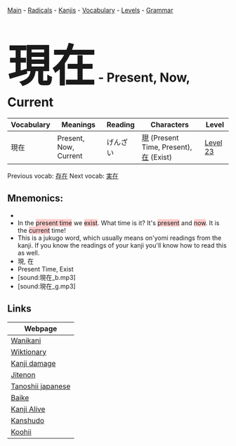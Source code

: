 <style> bigfont {font-size: 100px}</style>
[Main](../README.md) -
[Radicals](../radicals.md) -
[Kanjis](../kanjis.md) -
[Vocabulary](../vocabulary.md) -
[Levels](../levels.md) -
[Grammar](../grammar.md)
# <bigfont> 現在</bigfont> - Present, Now, Current 

| Vocabulary | Meanings | Reading | Characters | Level |
| --- | --- | --- | --- | --- |
| 現在 | Present, Now, Current | げんざい |  [現](../kanjis/現.md) (Present Time, Present), [在](../kanjis/在.md) (Exist) | [Level 23](../levels/wk_level23.md) |

Previous vocab: [存在](存在.md) Next vocab: [実在](実在.md) 

## Mnemonics:

* 
* In the <span style="background-color:#ffcccb"> present time</span> we <span style="background-color:#ffcccb"> exist</span>. What time is it? It's <span style="background-color:#ffcccb"> present</span> and <span style="background-color:#ffcccb"> now</span>. It is the <span style="background-color:#ffcccb"> current</span> time!
* This is a jukugo word, which usually means on'yomi readings from the kanji. If you know the readings of your kanji you'll know how to read this as well.
* 現, 在
* Present Time, Exist
* [sound:現在_b.mp3]
* [sound:現在_g.mp3]


## Links 

| Webpage |
| --- |
| [Wanikani          ](https://www.wanikani.com/kanji/現在) |
| [Wiktionary        ](https://en.wiktionary.org/wiki/現在) |
| [Kanji damage      ](http://www.kanjidamage.com/kanji/search?utf8=✓&q=現在) |
| [Jitenon           ](https://jitenon.com/kanji/現在) |
| [Tanoshii japanese ](https://www.tanoshiijapanese.com/dictionary/kanji.cfm?k=現在) |
| [Baike             ](https://baike.baidu.com/item/現在) |
| [Kanji Alive       ](https://app.kanjialive.com/現在) |
| [Kanshudo          ](https://www.kanshudo.com/searchmn?q=現在) |
| [Koohii            ](https://kanji.koohii.com/study/kanji/現在) |
